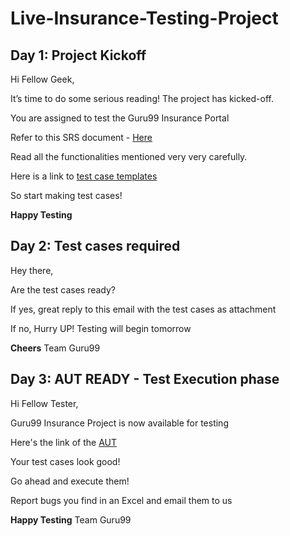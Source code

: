 # Live-Insurance-Testing-Project

## Day 1: Project Kickoff

Hi Fellow Geek,
 
It’s time to do some serious reading! The project has kicked-off.
 
You are assigned to test the Guru99 Insurance Portal

Refer to this SRS document - [Here](https://github.com/tsokomalusi/Live-Insurance-Testing-Project/blob/main/Resources/SRS%20Guru99%20Insurance.pdf)

Read all the functionalities mentioned very very carefully.

Here is a link to [test case templates](https://github.com/tsokomalusi/Live-Insurance-Testing-Project/blob/main/Resources/TestCaseTemplate.xls)

So start making test cases!

**Happy Testing**

## Day 2: Test cases required

Hey there,
 
Are the test cases ready?
 
If yes, great reply to this email with the test cases as attachment
 
If no, Hurry UP! Testing will begin tomorrow

**Cheers**
Team Guru99

## Day 3: AUT READY - Test Execution phase

Hi Fellow Tester,
 
Guru99 Insurance Project is now available for testing 

 Here's the link of the [AUT](https://demo.guru99.com/insurance/v1/index.php)

 Your test cases look good!

 Go ahead and execute them!

 Report bugs you find in an Excel and email them to us

 **Happy Testing**
 Team Guru99




